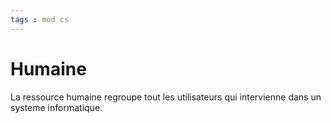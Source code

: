 ```yaml
---
tags : mod cs
---
```


# Humaine
La ressource humaine regroupe tout les utilisateurs qui intervienne dans un systeme informatique.